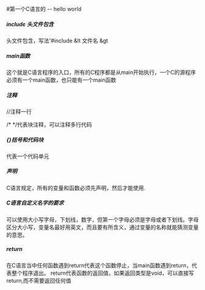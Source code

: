 #第一个C语言的 -- hello world
##### include 头文件包含
头文件包含，写法'#include &lt 文件名 &gt

##### main函数
这个就是C语言程序的入口，所有的C程序都是从main开始执行，一个C的源程序必须有一个main函数，也只能有一个main函数

##### 注释
//注释一行 
/\* \*/代表块注释，可以注释多行代码

##### {}括号和代码块
代表一个代码单元

##### 声明
C语言规定，所有的变量和函数必须先声明，然后才能使用.

##### C语言自定义名字的要求
可以使用大小写字母，下划线，数字，但第一个字母必须是字母或者下划线。字母区分大小写，变量名最好用英文，而且要有所含义，通过变量的名称就能猜测变量的意思。

##### return
在C语言当中任何函数遇到return代表这个函数停止，当main函数遇到return，代表整个程序退出。
return代表函数的返回值，如果返回类型是void，可以直接写return,而不需要返回任何值